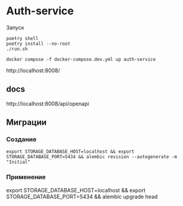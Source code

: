 # Auth-service

Запуск

```
poetry shell
poetry install --no-root
./run.sh
```


```
docker compose -f docker-compose.dev.yml up auth-service
```

http://localhost:8008/

## docs

http://localhost:8008/api/openapi


## Миграции
### Создание
```
export STORAGE_DATABASE_HOST=localhost && export STORAGE_DATABASE_PORT=5434 && alembic revision --autogenerate -m "Initial"
```
### Применение
export STORAGE_DATABASE_HOST=localhost && export STORAGE_DATABASE_PORT=5434 && alembic upgrade head